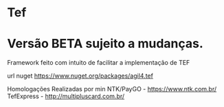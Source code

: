 # Tef

# Versão BETA sujeito a mudanças.

Framework feito com intuito de facilitar a implementação de TEF 

url nuget https://www.nuget.org/packages/agil4.tef

Homologações Realizadas por min
NTK/PayGO - https://www.ntk.com.br/
TefExpress - http://multipluscard.com.br/
